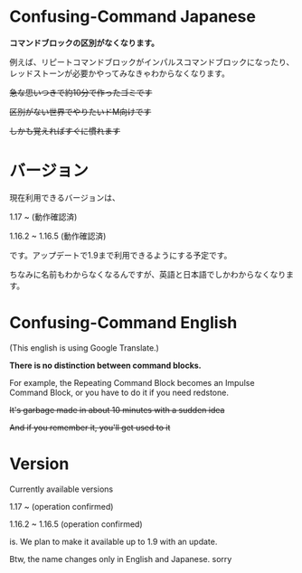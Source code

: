 # Confusing-Command Japanese
**コマンドブロックの区別がなくなります。**

例えば、リピートコマンドブロックがインパルスコマンドブロックになったり、レッドストーンが必要かやってみなきゃわからなくなります。

~~急な思いつきで約10分で作ったゴミです~~

~~区別がない世界でやりたいドM向けです~~

~~しかも覚えればすぐに慣れます~~
# バージョン
現在利用できるバージョンは、

1.17 ~ (動作確認済)

1.16.2 ~ 1.16.5 (動作確認済)

です。アップデートで1.9まで利用できるようにする予定です。

ちなみに名前もわからなくなるんですが、英語と日本語でしかわからなくなります。

# Confusing-Command English
(This english is using Google Translate.)

**There is no distinction between command blocks.**

For example, the Repeating Command Block becomes an Impulse Command Block, or you have to do it if you need redstone.

~~It's garbage made in about 10 minutes with a sudden idea~~

~~And if you remember it, you'll get used to it~~

# Version
Currently available versions

1.17 ~ (operation confirmed)

1.16.2 ~ 1.16.5 (operation confirmed)

is. We plan to make it available up to 1.9 with an update.

Btw, the name changes only in English and Japanese. sorry
